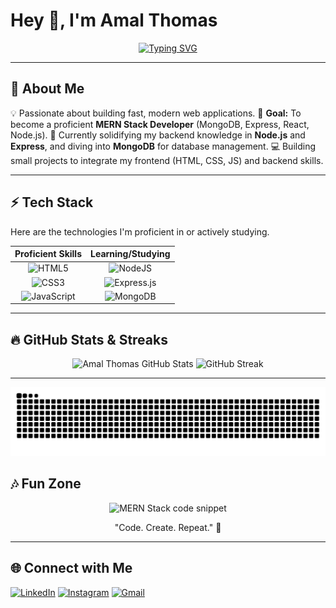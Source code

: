 

# Hey 👋, I'm Amal Thomas

<p align="center">
  <a href="https://github.com/DenverCoder1/readme-typing-svg"><img src="https://readme-typing-svg.herokuapp.com?font=Fira+Code&size=20&pause=1000&color=00FF7F&random=false&width=435&lines=MERN+Stack+Aspirant;Frontend+Developer;Learning+the+Backend+Stack." alt="Typing SVG" /></a>
</p>

---

## 🚀 About Me

💡 Passionate about building fast, modern web applications.
🎯 **Goal:** To become a proficient **MERN Stack Developer** (MongoDB, Express, React, Node.js).
🌱 Currently solidifying my backend knowledge in **Node.js** and **Express**, and diving into **MongoDB** for database management.
💻 Building small projects to integrate my frontend (HTML, CSS, JS) and backend skills.

---

## ⚡ Tech Stack

Here are the technologies I'm proficient in or actively studying.

| Proficient Skills | Learning/Studying |
| :---: | :---: |
| ![HTML5](https://img.shields.io/badge/HTML5-E34F26?style=flat&logo=html5&logoColor=white) | ![NodeJS](https://img.shields.io/badge/node.js-6DA55F?style=flat&logo=node.js&logoColor=white) |
| ![CSS3](https://img.shields.io/badge/CSS3-1572B6?style=flat&logo=css3&logoColor=white) | ![Express.js](https://img.shields.io/badge/express.js-%23404D59.svg?style=flat&logo=express&logoColor=white) |
| ![JavaScript](https://img.shields.io/badge/JavaScript-F7DF1E?style=flat&logo=javascript&logoColor=black) | ![MongoDB](https://img.shields.io/badge/MongoDB-47A248?style=flat&logo=mongodb&logoColor=white) |

---

## 🔥 GitHub Stats & Streaks



<p align="center">
  <img src="https://github-readme-stats.vercel.app/api?username=amalthomas26&show_icons=true&theme=vue&hide_border=true&count_private=true" alt="Amal Thomas GitHub Stats" height="150px"/>
  
  <img src="https://github-readme-streak-stats.vercel.app/?user=amalthomas26&theme=vue&hide_border=true&date_format=M%20j%5B%2C%20Y%5D" alt="GitHub Streak" height="150px"/>
</p>

---
<p align="center">
  <img src="https://raw.githubusercontent.com/amalthomas26/amalthomas26/output/github-contribution-grid-snake-dark.svg" alt="Snake Animation" />
</p>





## 🎶 Fun Zone

<p align="center">
    <img src="https://i.imgur.com/K3Z9j91.png" alt="MERN Stack code snippet" width="400"/>
</p>
<p align="center">
    "Code. Create. Repeat." 🚀
</p>

---

## 🌐 Connect with Me

[![LinkedIn](https://img.shields.io/badge/LinkedIn-0077B5?style=flat&logo=linkedin&logoColor=white)](https://linkedin.com/in/amalthomas26) 
[![Instagram](https://img.shields.io/badge/Instagram-E4405F?style=flat&logo=instagram&logoColor=white)](https://instagram.com/amalthomas.26) 
[![Gmail](https://img.shields.io/badge/Gmail-D14836?style=flat&logo=gmail&logoColor=white)](mailto:amalthomaschennattu@gmail.com) 



























